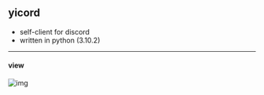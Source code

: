 ## yicord
-  self-client for discord
-  written in python (3.10.2)

---

#### view
![img](https://i.ibb.co/2S3Sf8Y/image.png)